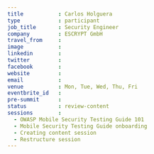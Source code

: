 ```yaml
---
title           : Carlos Holguera
type            : participant
job_title       : Security Engineer
company         : ESCRYPT GmbH
travel_from     :
image           :
linkedin        :
twitter         :
facebook        :
website         :
email           :
venue           : Mon, Tue, Wed, Thu, Fri
eventbrite_id   :
pre-summit      :
status          : review-content
sessions        :
  - OWASP Mobile Security Testing Guide 101
  - Mobile Security Testing Guide onboarding
  - Creating content session
  - Restructure session
---
```


<!-- put more details about participant here -->
